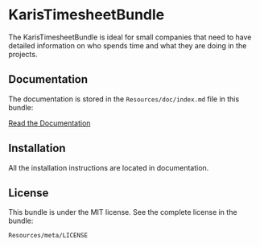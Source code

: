 KarisTimesheetBundle
=============

The KarisTimesheetBundle is ideal for small companies that need to have detailed information 
on who spends time and what they are doing in the projects.

Documentation
-------------

The documentation is stored in the `Resources/doc/index.md`
file in this bundle:

[Read the Documentation](https://github.com/Zhamdi/KarisTimesheetBundle/blob/master/Resources/doc/index.rst)

Installation
------------

All the installation instructions are located in documentation.

License
-------

This bundle is under the MIT license. See the complete license in the bundle:

    Resources/meta/LICENSE
